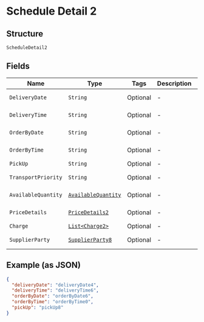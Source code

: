 
# Schedule Detail 2

## Structure

`ScheduleDetail2`

## Fields

| Name | Type | Tags | Description | Getter | Setter |
|  --- | --- | --- | --- | --- | --- |
| `DeliveryDate` | `String` | Optional | - | String getDeliveryDate() | setDeliveryDate(String deliveryDate) |
| `DeliveryTime` | `String` | Optional | - | String getDeliveryTime() | setDeliveryTime(String deliveryTime) |
| `OrderByDate` | `String` | Optional | - | String getOrderByDate() | setOrderByDate(String orderByDate) |
| `OrderByTime` | `String` | Optional | - | String getOrderByTime() | setOrderByTime(String orderByTime) |
| `PickUp` | `String` | Optional | - | String getPickUp() | setPickUp(String pickUp) |
| `TransportPriority` | `String` | Optional | - | String getTransportPriority() | setTransportPriority(String transportPriority) |
| `AvailableQuantity` | [`AvailableQuantity`](../../doc/models/available-quantity.md) | Optional | - | AvailableQuantity getAvailableQuantity() | setAvailableQuantity(AvailableQuantity availableQuantity) |
| `PriceDetails` | [`PriceDetails2`](../../doc/models/price-details-2.md) | Optional | - | PriceDetails2 getPriceDetails() | setPriceDetails(PriceDetails2 priceDetails) |
| `Charge` | [`List<Charge2>`](../../doc/models/charge-2.md) | Optional | - | List<Charge2> getCharge() | setCharge(List<Charge2> charge) |
| `SupplierParty` | [`SupplierParty8`](../../doc/models/supplier-party-8.md) | Optional | - | SupplierParty8 getSupplierParty() | setSupplierParty(SupplierParty8 supplierParty) |

## Example (as JSON)

```json
{
  "deliveryDate": "deliveryDate4",
  "deliveryTime": "deliveryTime6",
  "orderByDate": "orderByDate6",
  "orderByTime": "orderByTime0",
  "pickUp": "pickUp8"
}
```

